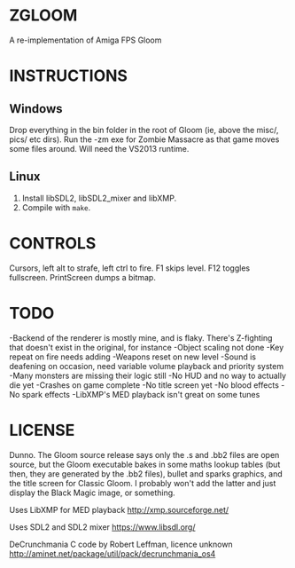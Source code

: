 # ZGLOOM

A re-implementation of Amiga FPS Gloom

# INSTRUCTIONS

## Windows

Drop everything in the bin folder in the root of Gloom (ie, above the misc/, pics/ etc dirs). Run the -zm exe for Zombie Massacre as that game moves some files around. 
Will need the VS2013 runtime.

## Linux

1. Install libSDL2, libSDL2_mixer and libXMP.
2. Compile with `make`.

# CONTROLS
Cursors, left alt to strafe, left ctrl to fire. F1 skips level. F12 toggles fullscreen. PrintScreen dumps a bitmap.

# TODO
-Backend of the renderer is mostly mine, and is flaky. There's Z-fighting that doesn't exist in the original, for instance
-Object scaling not done
-Key repeat on fire needs adding
-Weapons reset on new level
-Sound is deafening on occasion, need variable volume playback and priority system
-Many monsters are missing their logic still
-No HUD and no way to actually die yet
-Crashes on game complete
-No title screen yet
-No blood effects
-No spark effects
-LibXMP's MED playback isn't great on some tunes

# LICENSE
Dunno. The Gloom source release says only the .s and .bb2 files are open source, but the Gloom executable bakes in some maths lookup tables (but then, they are generated by the .bb2 files), bullet and sparks graphics, and 
the title screen for Classic Gloom. I probably won't add the latter and just display the Black Magic image, or something.

Uses LibXMP for MED playback
http://xmp.sourceforge.net/

Uses SDL2 and SDL2 mixer
https://www.libsdl.org/

DeCrunchmania C code by Robert Leffman, licence unknown
http://aminet.net/package/util/pack/decrunchmania_os4


